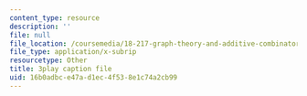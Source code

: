 ```yaml
---
content_type: resource
description: ''
file: null
file_location: /coursemedia/18-217-graph-theory-and-additive-combinatorics-fall-2019/16b0adbce47ad1ec4f538e1c74a2cb99_3IxWLibV_tU.srt
file_type: application/x-subrip
resourcetype: Other
title: 3play caption file
uid: 16b0adbc-e47a-d1ec-4f53-8e1c74a2cb99
---
```

